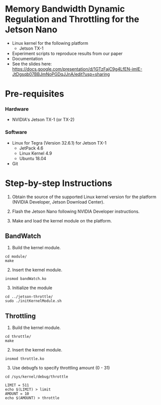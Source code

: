# Memory Bandwidth Dynamic Regulation and Throttling for the Jetson Nano 

- Linux kernel for the following platform 
  - Jetson TX-1
- Experiment scripts to reproduce results from our paper
- Documentation
- See the slides here: https://docs.google.com/presentation/d/1GTzFajC9g4LfEN-imlE-JtDgsqb07BBJmNoPGDqJJnA/edit?usp=sharing

# Pre-requisites
### Hardware
+ NVIDIA's Jetson TX-1 (or TX-2)

### Software
+ Linux for Tegra (Version 32.6.1) for Jetson TX-1
  + JetPack 4.6
  + Linux Kernel 4.9
  + Ubuntu 18.04
+ Git

# Step-by-step Instructions
1. Obtain the source of the supported Linux kernel version for the platform (NVIDIA Developer, Jetson Download Center).

2. Flash the Jetson Nano following NVIDIA Developer instructions.

3. Make and load the kernel module on the platform.

## BandWatch

1. Build the kernel module.
```
cd module/
make
```

2. Insert the kernel module.
```
insmod bandWatch.ko
```

3. Initialize the module

```
cd ../jetson-throttle/
sudo ./initKernelModule.sh
```

## Throttling

1. Build the kernel module.
```
cd throttle/
make
```

2. Insert the kernel module.
```
insmod throttle.ko
```

3. Use debugfs to specify throttling amount (0 - 31)

```
cd /sys/kernel/debug/throttle

LIMIT = 511
echo $(LIMIT) > limit
AMOUNT = 10
echo $(AMOUNT) > throttle
```


